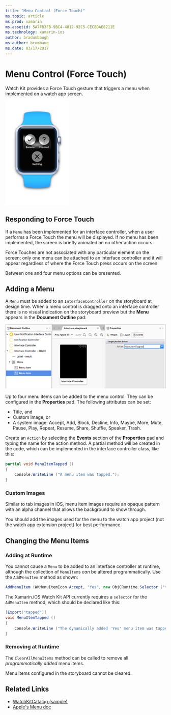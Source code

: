 ```yaml
---
title: "Menu Control (Force Touch)"
ms.topic: article
ms.prod: xamarin
ms.assetid: 5A7F83FB-9BC4-4812-92C5-CEC8DAE8211E
ms.technology: xamarin-ios
author: bradumbaugh
ms.author: brumbaug
ms.date: 03/17/2017
---
```


# Menu Control (Force Touch)

Watch Kit provides a Force Touch gesture that triggers a menu
	when implemented on a watch app screen.

![](menu-images/menu.png "Apple Watch showing a menu")
<!-- watch image courtesy of http://infinitapps.com/bezel/ -->

## Responding to Force Touch

If a `Menu` has been implemented for an interface controller,
	when a user performs a Force Touch the menu will be displayed. If
	no menu has been implemented, the screen is briefly animated an no
	other action occurs.

Force Touches are not associated with any particular element on the screen;
	only one menu can be attached to an interface controller and it will appear
	regardless of where the Force Touch press occurs on the screen.

Between one and four menu options can be presented.


## Adding a Menu

A `Menu` must be added to an `InterfaceController` on the storyboard
	at design time. When a menu control is dragged onto an interface
	controller there is no visual indication on the storyboard preview
	but the **Menu** appears in the **Document Outline** pad:

![](menu-images/menu-action.png "Editing a menu at design time")

Up to four menu items can be added to the menu control. They can
	be configured in the **Properties** pad. The following
	attributes can be set:

- Title, and
- Custom Image, or
- A system image: Accept, Add, Block, Decline, Info, Maybe, More, Mute, Pause,
	Play, Repeat, Resume, Share, Shuffle, Speaker, Trash.

Create an `Action` by selecting the **Events** section of the **Properties**
pad and typing the name for the action method. A partial method will
be created in the code, which can be implemented in the interface
controller class, like this:

```csharp
partial void MenuItemTapped ()
{
	Console.WriteLine ("A menu item was tapped.");
}
```

### Custom Images

Similar to tab images in iOS, menu item images require an opaque pattern
	with an alpha channel that allows the background to show through.

You should add the images used for the menu to the watch app project
 	(not the watch app extension project) for best performance.


## Changing the Menu Items

<!--
### Design Time Items

Menu items added the the storyboard can be shown and hidden programmatically.
-->

### Adding at Runtime

You cannot cause a `Menu` to be added to an interface controller at runtime,
	although the collection of `MenuItem`s *can* be altered programmatically.
	Use the `AddMenuItem` method as shown:

```csharp
AddMenuItem (WKMenuItemIcon.Accept, "Yes", new ObjCRuntime.Selector ("tapped"));
```

The Xamarin.iOS Watch Kit API currently requires a `selector` for the
	`AdMenuItem` method, which should be declared like this:

```csharp
[Export("tapped")]
void MenuItemTapped ()
{
	Console.WriteLine ("The dynamically added 'Yes' menu item was tapped.");
}
```

### Removing at Runtime

The `ClearAllMenuItems` method can be called to remove all *programmatically
	added* menu items.

Menu items configured in the storyboard cannot be cleared.



## Related Links

- [WatchKitCatalog (sample)](https://developer.xamarin.com/samples/monotouch/watchOS/WatchKitCatalog/)
- [Apple's Menu doc](https://developer.apple.com/library/prerelease/ios/documentation/General/Conceptual/WatchKitProgrammingGuide/Menus.html)
